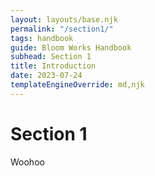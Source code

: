 ```yaml
---
layout: layouts/base.njk
permalink: "/section1/"
tags: handbook
guide: Bloom Works Handbook
subhead: Section 1
title: Introduction
date: 2023-07-24
templateEngineOverride: md,njk
---
```


# Section 1

Woohoo
